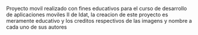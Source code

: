 Proyecto movil realizado con fines educativos para el curso de desarrollo de aplicaciones moviles II de Idat, la creacion de este proyecto es meramente educativo y los creditos respectivos de las imagens y nombre a cada uno de sus autores
